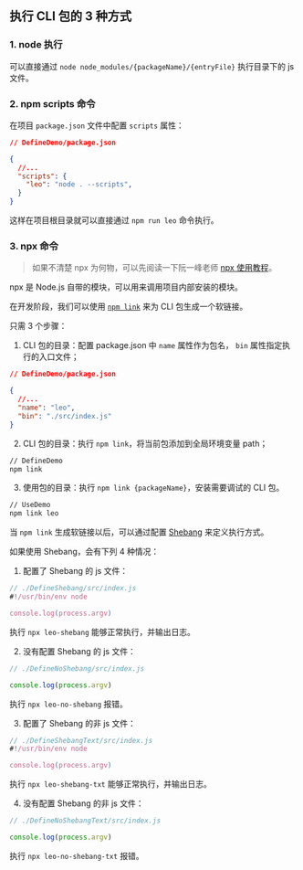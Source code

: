## 执行 CLI 包的 3 种方式

### 1. node 执行

可以直接通过 `node node_modules/{packageName}/{entryFile}` 执行目录下的 js 文件。

### 2. npm scripts 命令

在项目 `package.json` 文件中配置 `scripts` 属性：

```json
// DefineDemo/package.json

{
  //...
  "scripts": {
    "leo": "node . --scripts",
  }
}
```

这样在项目根目录就可以直接通过 `npm run leo` 命令执行。

### 3. npx 命令

> 如果不清楚 npx 为何物，可以先阅读一下阮一峰老师 [npx 使用教程](https://www.ruanyifeng.com/blog/2019/02/npx.html)。

npx 是 Node.js 自带的模块，可以用来调用项目内部安装的模块。

在开发阶段，我们可以使用 [`npm link`](https://docs.npmjs.com/cli/v6/commands/npm-link/) 来为 CLI 包生成一个软链接。

只需 3 个步骤：
1. CLI 包的目录：配置 package.json 中 `name` 属性作为包名， `bin` 属性指定执行的入口文件；

```json
// DefineDemo/package.json

{
  //...
  "name": "leo",
  "bin": "./src/index.js"
}
```

2. CLI 包的目录：执行 `npm link`，将当前包添加到全局环境变量 path；

```bash
// DefineDemo
npm link
```

3. 使用包的目录：执行 `npm link {packageName}`，安装需要调试的 CLI 包。

```bash
// UseDemo
npm link leo
```

当 `npm link` 生成软链接以后，可以通过配置 [Shebang](https://zh.wikipedia.org/wiki/Shebang) 来定义执行方式。

如果使用 Shebang，会有下列 4 种情况：
1. 配置了 Shebang 的 js 文件：

```js
// ./DefineShebang/src/index.js
#!/usr/bin/env node

console.log(process.argv)
```

执行 `npx leo-shebang` 能够正常执行，并输出日志。

2. 没有配置 Shebang 的 js 文件：

```js
// ./DefineNoShebang/src/index.js

console.log(process.argv)
```

执行 `npx leo-no-shebang` 报错。

3. 配置了 Shebang 的非 js 文件：

```js
// ./DefineShebangText/src/index.js
#!/usr/bin/env node

console.log(process.argv)
```

执行 `npx leo-shebang-txt` 能够正常执行，并输出日志。

4. 没有配置 Shebang 的非 js 文件：

```js
// ./DefineNoShebangText/src/index.js

console.log(process.argv)
```

执行 `npx leo-no-shebang-txt` 报错。
